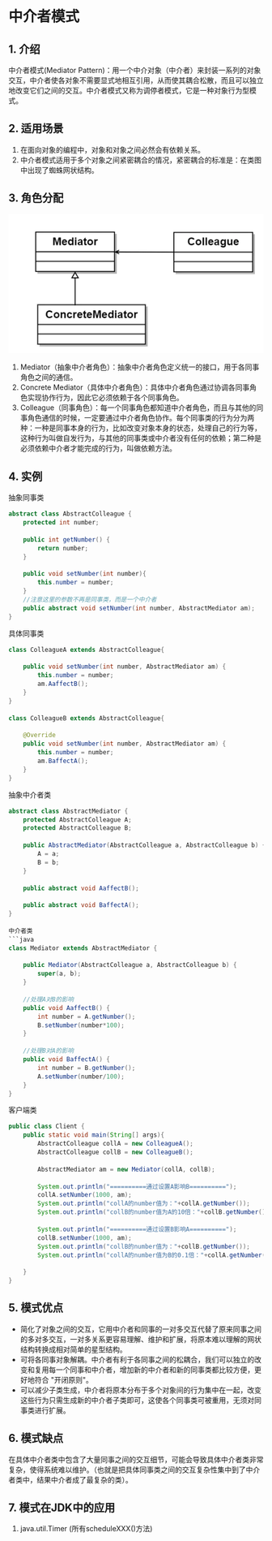 # 中介者模式
## 1. 介绍
中介者模式(Mediator Pattern)：用一个中介对象（中介者）来封装一系列的对象交互，中介者使各对象不需要显式地相互引用，从而使其耦合松散，而且可以独立地改变它们之间的交互。中介者模式又称为调停者模式，它是一种对象行为型模式。  

## 2. 适用场景
1. 在面向对象的编程中，对象和对象之间必然会有依赖关系。  
2. 中介者模式适用于多个对象之间紧密耦合的情况，紧密耦合的标准是：在类图中出现了蜘蛛网状结构。  

## 3. 角色分配
![](https://github.com/guicaivip/java-GOF/blob/master/%E8%A1%8C%E4%B8%BA%E5%9E%8B%E6%A8%A1%E5%BC%8F/%E4%B8%AD%E4%BB%8B%E8%80%85%E6%A8%A1%E5%BC%8F/%E4%B8%AD%E4%BB%8B%E8%80%85%E6%A8%A1%E5%BC%8F.png)
1. Mediator（抽象中介者角色）：抽象中介者角色定义统一的接口，用于各同事角色之间的通信。  
2. Concrete Mediator（具体中介者角色）：具体中介者角色通过协调各同事角色实现协作行为，因此它必须依赖于各个同事角色。  
3. Colleague（同事角色）：每一个同事角色都知道中介者角色，而且与其他的同事角色通信的时候，一定要通过中介者角色协作。每个同事类的行为分为两种：一种是同事本身的行为，比如改变对象本身的状态，处理自己的行为等，这种行为叫做自发行为，与其他的同事类或中介者没有任何的依赖；第二种是必须依赖中介者才能完成的行为，叫做依赖方法。  

## 4. 实例
抽象同事类
```java
abstract class AbstractColleague {
	protected int number;
 
	public int getNumber() {
		return number;
	}
 
	public void setNumber(int number){
		this.number = number;
	}
	//注意这里的参数不再是同事类，而是一个中介者
	public abstract void setNumber(int number, AbstractMediator am);
}
```

具体同事类
```java
class ColleagueA extends AbstractColleague{
 
	public void setNumber(int number, AbstractMediator am) {
		this.number = number;
		am.AaffectB();
	}
}
 
class ColleagueB extends AbstractColleague{
 
	@Override
	public void setNumber(int number, AbstractMediator am) {
		this.number = number;
		am.BaffectA();
	}
}
```

抽象中介者类
```java
abstract class AbstractMediator {
	protected AbstractColleague A;
	protected AbstractColleague B;
	
	public AbstractMediator(AbstractColleague a, AbstractColleague b) {
		A = a;
		B = b;
	}
 
	public abstract void AaffectB();
	
	public abstract void BaffectA();
}

中介者类
```java
class Mediator extends AbstractMediator {
 
	public Mediator(AbstractColleague a, AbstractColleague b) {
		super(a, b);
	}
 
	//处理A对B的影响
	public void AaffectB() {
		int number = A.getNumber();
		B.setNumber(number*100);
	}
 
	//处理B对A的影响
	public void BaffectA() {
		int number = B.getNumber();
		A.setNumber(number/100);
	}
}
```

客户端类
```java
public class Client {
	public static void main(String[] args){
		AbstractColleague collA = new ColleagueA();
		AbstractColleague collB = new ColleagueB();
		
		AbstractMediator am = new Mediator(collA, collB);
		
		System.out.println("==========通过设置A影响B==========");
		collA.setNumber(1000, am);
		System.out.println("collA的number值为："+collA.getNumber());
		System.out.println("collB的number值为A的10倍："+collB.getNumber());
 
		System.out.println("==========通过设置B影响A==========");
		collB.setNumber(1000, am);
		System.out.println("collB的number值为："+collB.getNumber());
		System.out.println("collA的number值为B的0.1倍："+collA.getNumber());
		
	}
}
```

## 5. 模式优点
* 简化了对象之间的交互，它用中介者和同事的一对多交互代替了原来同事之间的多对多交互，一对多关系更容易理解、维护和扩展，将原本难以理解的网状结构转换成相对简单的星型结构。  
* 可将各同事对象解耦。中介者有利于各同事之间的松耦合，我们可以独立的改变和复用每一个同事和中介者，增加新的中介者和新的同事类都比较方便，更好地符合 "开闭原则"。  
* 可以减少子类生成，中介者将原本分布于多个对象间的行为集中在一起，改变这些行为只需生成新的中介者子类即可，这使各个同事类可被重用，无须对同事类进行扩展。  

## 6. 模式缺点
在具体中介者类中包含了大量同事之间的交互细节，可能会导致具体中介者类非常复杂，使得系统难以维护。（也就是把具体同事类之间的交互复杂性集中到了中介者类中，结果中介者成了最复杂的类）。  

## 7. 模式在JDK中的应用
1. java.util.Timer (所有scheduleXXX()方法)
